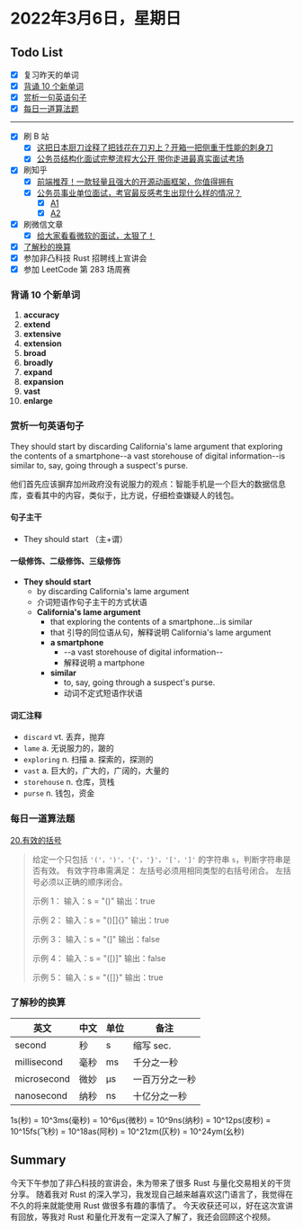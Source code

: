 # 2022年3月6日，星期日
## Todo List

- [x] 复习昨天的单词
- [x] [背诵 10 个新单词](#背诵-10-个新单词)
- [x] [赏析一句英语句子](#赏析一句英语句子)
- [x] [每日一道算法题](#每日一道算法题)
--------
- [x] 刷 B 站
  - [x] [这把日本厨刀诠释了把钱花在刀刃上？开箱一把侧重于性能的刺身刀](https://b23.tv/Efkcme4)
  - [x] [公务员结构化面试完整流程大公开  带你走进最真实面试考场](https://b23.tv/sp7FMKi)
- [x] 刷知乎
  - [x] [前端推荐！一款轻量且强大的开源动画框架，你值得拥有](https://www.zhihu.com/zvideo/1438972417608085504)
  - [x] [公务员事业单位面试，考官最反感考生出现什么样的情况？](https://www.zhihu.com/question/411053820)
    - [x] [A1](https://www.zhihu.com/question/411053820/answer/1516380818)
    - [x] [A2](https://www.zhihu.com/question/411053820/answer/1508879032)
- [x] 刷微信文章
  - [x] [给大家看看微软的面试，太狠了！](https://mp.weixin.qq.com/s/-saJRVKQo-4D1MyFtwafRQ)
- [x] [了解秒的换算](#了解秒的换算)
- [x] 参加非凸科技 Rust 招聘线上宣讲会
- [x] 参加 LeetCode 第 283 场周赛

### 背诵 10 个新单词

1. **accuracy**
2. **extend**
3. **extensive**
4. **extension**
5. **broad**
6. **broadly**
7. **expand**
8. **expansion**
9. **vast**
10. **enlarge**


### 赏析一句英语句子

They should start by discarding California's lame argument that exploring the contents of a smartphone--a vast storehouse of digital information--is similar to, say, going through a suspect's purse.

他们首先应该摒弃加州政府没有说服力的观点：智能手机是一个巨大的数据信息库，查看其中的内容，类似于，比方说，仔细检查嫌疑人的钱包。

#### 句子主干

- They should start （主+谓）

#### 一级修饰、二级修饰、三级修饰

- **They should start**
  - by discarding California's lame argument
  - 介词短语作句子主干的方式状语
  - **California's lame argument**
    - that exploring the contents of a smartphone...is similar
    - that 引导的同位语从句，解释说明 California's lame argument
    - **a smartphone**
      - --a vast storehouse of digital information--
      - 解释说明 a martphone
    - **similar**
      - to, say, going through a suspect's purse.
      - 动词不定式短语作状语

#### 词汇注释

- `discard` vt. 丢弃，抛弃
- `lame` a. 无说服力的，跛的
- `exploring` n. 扫描 a. 探索的，探测的
- `vast` a. 巨大的，广大的，广阔的，大量的
- `storehouse` n. 仓库，货栈
- `purse` n. 钱包，资金

### 每日一道算法题

[20.有效的括号](https://leetcode-cn.com/problems/valid-parentheses)

> 给定一个只包括 `'('，')'，'{'，'}'，'['，']'` 的字符串 `s`，判断字符串是否有效。
> 有效字符串需满足：
> 左括号必须用相同类型的右括号闭合。
> 左括号必须以正确的顺序闭合。
> 
> 示例 1：
> 输入：s = "()"
> 输出：true
> 
> 示例 2：
> 输入：s = "()[]{}"
> 输出：true
> 
> 示例 3：
> 输入：s = "(]"
> 输出：false
> 
> 示例 4：
> 输入：s = "([)]"
> 输出：false
> 
> 示例 5：
> 输入：s = "{[]}"
> 输出：true


### 了解秒的换算

| 英文        | 中文 | 单位 | 备注           |
|-------------|------|------|----------------|
| second      | 秒   | s    | 缩写 sec.      |
| millisecond | 毫秒 | ms   | 千分之一秒     |
| microsecond | 微妙 | µs   | 一百万分之一秒 |
| nanosecond  | 纳秒 | ns   | 十亿分之一秒   |

1s(秒) = 10^3ms(毫秒) = 10^6µs(微秒) = 10^9ns(纳秒) = 10^12ps(皮秒) = 10^15fs(飞秒) = 10^18as(阿秒) = 10^21zm(仄秒) = 10^24ym(幺秒)

## Summary

今天下午参加了非凸科技的宣讲会，朱为带来了很多 Rust 与量化交易相关的干货分享。
随着我对 Rust 的深入学习，我发现自己越来越喜欢这门语言了，我觉得在不久的将来就能使用 Rust 做很多有趣的事情了。
今天收获还可以，好在这次宣讲有回放，等我对 Rust 和量化开发有一定深入了解了，我还会回顾这个视频。

